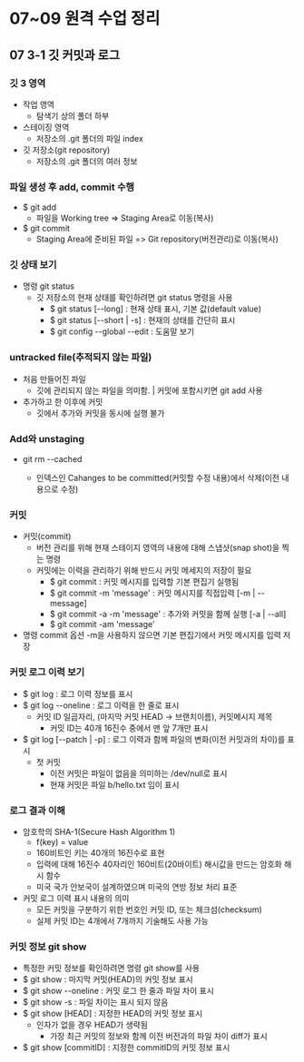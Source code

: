 # 07~09 원격 수업 정리

## 07 3-1 깃 커밋과 로그

### 깃 3 영역
- 작업 영역
    - 탐색기 상의 폴더 하부
- 스테이징 영역
    - 저장소의 .git 폴더의 파일 index
- 깃 저장소(git repository)
    - 저장소의 .git 폴더의 여러 정보
 
### 파일 생성 후 add, commit 수행
- $ git add
    - 파일을 Working tree => Staging Area로 이동(복사)
- $ git commit
    - Staging Area에 준비된 파일 => Git repository(버전관리)로 이동(복사)
 
### 깃 상태 보기
- 명령 git status
    - 깃 저장소의 현재 상태를 확인하려면 git status 명령을 사용
        - $ git status [--long] : 현재 상태 표시, 기본 값(default value)
        - $ git status [--short | -s] : 현재의 상태를 간단히 표시
        - $ git config --global --edit : 도움말 보기
     
### untracked file(추적되지 않는 파일)
- 처음 만들어진 파일
    - 깃에 관리되지 않는 파일을 의미함. | 커밋에 포함시키면 git add <file> 사용
- 추가하고 한 이후에 커밋
  - 깃에서 추가와 커밋을 동시에 실행 불가 

### Add와 unstaging
- git rm --cached <file>
    - 인덱스인 Cahanges to be committed(커밋할 수정 내용)에서 삭제(이전 내용으로 수정)

### 커밋
- 커밋(commit)
  - 버전 관리를 위해 현재 스테이지 영역의 내용에 대해 스냅샷(snap shot)을 찍는 명령
  - 커밋에는 이력을 관리하기 위해 반드시 커밋 메세지의 저장이 필요
    - $ git commit : 커밋 메시지를 입력할 기본 편집기 실행됨
    - $ git commit -m 'message' : 커밋 메시지를 직접입력 [-m | --message]
    - $ git commit -a -m 'message' : 추가와 커밋을 함께 실행 [-a | --all]
    - $ git commit -am 'message' 
- 명령 commit 옵션 -m을 사용하지 않으면 기본 편집기에서 커밋 메시지를 입력 저장

### 커밋 로그 이력 보기
- $ git log : 로그 이력 정보를 표시
- $ git log --oneline : 로그 이력을 한 줄로 표시
    - 커밋 ID 일곱자리, (마지막 커밋 HEAD -> 브랜치이름), 커밋메시지 제목
      - 커밋 ID는 40개 16진수 중에서 맨 앞 7개만 표시
- $ git log [--patch | -p] : 로그 이력과 함께 파일의 변화(이전 커밋과의 차이)를 표시
    - 첫 커밋
      - 이전 커밋은 파일이 없음을 의미하는 /dev/null로 표시
      - 현재 커밋은 파일 b/hello.txt 임이 표시

### 로그 결과 이해
- 암호학의 SHA-1(Secure Hash Algorithm 1)
    - f(key) = value
    - 160비트인 키는 40개의 16진수로 표현
    - 입력에 대해 16진수 40자리인 160비트(20바이트) 해시값을 만드는 암호화 해시 함수
    - 미국 국가 안보국이 설계하였으며 미국의 연방 정보 처리 표준
- 커밋 로그 이력 표시 내용의 의미
    - 모든 커밋을 구분하기 위한 번호인 커밋 ID, 또는 체크섬(checksum)
    - 실제 커밋 ID는 4개에서 7개까지 기술해도 사용 가능

### 커밋 정보 git show
- 특정한 커밋 정보를 확인하려면 명령 git show를 사용
- $ git show : 마지막 커밋(HEAD)의 커밋 정보 표시
- $ git show --oneline : 커밋 로그 한 줄과 파일 차이 표시
- $ git show -s : 파일 차이는 표시 되지 않음
- $ git show [HEAD] : 지정한 HEAD의 커밋 정보 표시
    - 인자가 없을 경우 HEAD가 생략됨
        - 가장 최근 커밋의 정보와 함께 이전 버전과의 파일 차이 diff가 표시
- $ git show [commitID] : 지정한 commitID의 커밋 정보 표시
